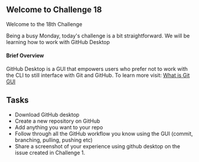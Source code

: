 ## Welcome to Challenge 18

Welcome to the 18th Challenge 

Being a busy Monday, today's challenge is a bit straightforward. We will be learning how to work with GitHub Desktop

#### Brief Overview

GitHub Desktop is a GUI that empowers users who prefer not to work with the CLI to still interface with Git and GitHub.
To learn more visit: [What is Git GUI](https://help.github.com/en/desktop/getting-started-with-github-desktop)


## Tasks

- Download GitHub desktop
- Create a new repository on GitHub
- Add anything you want to your repo
- Follow through all the GitHub workflow you know using the GUI (commit, branching, pulling, pushing etc)
- Share a screenshot of your experience using github desktop on the issue created in Challenge 1. 